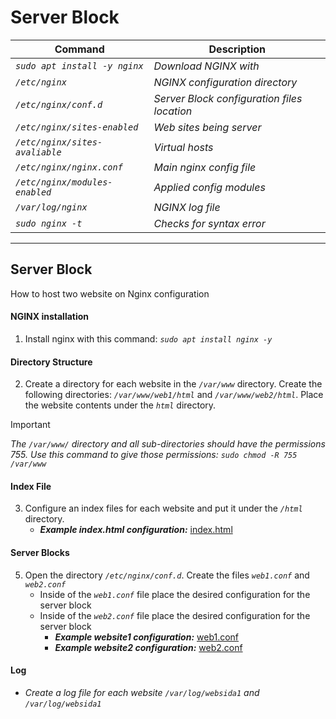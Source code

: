 # Server Block


|Command    | Description |
|--- |--- |
|*```sudo apt install -y nginx```*      |*Download NGINX with*              |
|*```/etc/nginx```*                     |*NGINX configuration directory*    |
|*```/etc/nginx/conf.d```*              |*Server Block configuration files location*  |
|*```/etc/nginx/sites-enabled```*       |*Web sites being server*           |
|*```/etc/nginx/sites-avaliable```*     |*Virtual hosts*                    |
|*```/etc/nginx/nginx.conf```*          |*Main nginx config file*           |
|*```/etc/nginx/modules-enabled```*     |*Applied config modules*           |
|*```/var/log/nginx```*                 |*NGINX log file*                   |
|*```sudo nginx -t```*                  |*Checks for syntax error*          |

------------------------------------------------------
## Server Block
How to host two website on Nginx configuration


#### NGINX installation
1. Install nginx with this command: *```sudo apt install nginx -y```*


#### Directory Structure
2. Create a directory for each website in the *```/var/www```* directory. Create the following directories: *```/var/www/web1/html```* and *```/var/www/web2/html```*. Place the website contents under the *```html```* directory.


> [!IMPORTANT]
> *The ```/var/www/``` directory and all sub-directories should have the permissions 755. Use this command to give those permissions:* *```sudo chmod -R 755 /var/www```*


#### Index File
3. Configure an index files for each website and put it under the *```/html```* directory.
    - ***Example index.html configuration:*** [index.html](https://github.com/notkasim/NICS/blob/main/Linux/Nginx/Server%20Block/index/web1.Index.html)
    

#### Server Blocks
5. Open the directory *```/etc/nginx/conf.d```*. Create the files *```web1.conf```* and *```web2.conf```*
    - Inside of the *```web1.conf```* file place the desired configuration for the server block
    - Inside of the *```web2.conf```* file place the desired configuration for the server block
        - ***Example website1 configuration:*** [web1.conf](https://github.com/notkasim/NICS/blob/main/Linux/Nginx/Server%20Block/conf.d/web1.conf)
        - ***Example website2 configuration:*** [web2.conf](https://github.com/notkasim/NICS/blob/main/Linux/Nginx/Server%20Block/conf.d/web2.conf)


#### Log
- *Create a log file for each website ```/var/log/websida1``` and ```/var/log/websida1```*